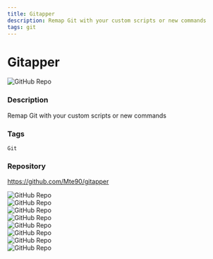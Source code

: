 ```yaml
---
title: Gitapper
description: Remap Git with your custom scripts or new commands
tags: git
---
```

        

# Gitapper

![GitHub Repo](https://img.shields.io/static/v1?label=category&message=opensource&color=green)

### Description

Remap Git with your custom scripts or new commands

### Tags

`Git`

### Repository

https://github.com/Mte90/gitapper

![GitHub Repo](https://img.shields.io/github/stars/Mte90/gitapper?style=social)<br />![GitHub Repo](https://img.shields.io/github/forks/Mte90/gitapper?style=social)<br />![GitHub Repo](https://img.shields.io/github/v/tag/Mte90/gitapper?style=social)<br />![GitHub Repo](https://img.shields.io/github/contributors/Mte90/gitapper)<br />![GitHub Repo](https://img.shields.io/github/issues-pr/Mte90/gitapper)<br />![GitHub Repo](https://img.shields.io/github/issues/Mte90/gitapper)<br />![GitHub Repo](https://img.shields.io/github/license/Mte90/gitapper)<br />![GitHub Repo](https://img.shields.io/github/last-commit/Mte90/gitapper)<br />